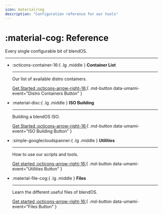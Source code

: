 ```yaml
---
icon: material/cog
description: "Configuration reference for our tools"
---
```


# :material-cog: Reference

Every single configurable bit of blendOS.

-----

<div class="grid cards" markdown>

-   :octicons-container-16:{ .lg .middle } __Container List__
    
    ---

    Our list of available distro containers.

    [Get Started :octicons-arrow-right-16:](container-list.md){ .md-button data-umami-event="Distro Containers Button" }

-   :material-disc:{ .lg .middle } __ISO Building__
    
    ---

    Building a blendOS ISO.

    [Get Started :octicons-arrow-right-16:](iso-building.md){ .md-button data-umami-event="ISO Building Button" }

-   :simple-googlecloudspanner:{ .lg .middle } __Utilities__

    ---

    How to use our scripts and tools.

    [Get started :octicons-arrow-right-16:](utils/README.md){ .md-button data-umami-event="Utilities Button" }

-   :material-file-cog:{ .lg .middle } __Files__

    ---

    Learn the different useful files of blendOS.

    [Get started :octicons-arrow-right-16:](configs/README.md){ .md-button data-umami-event="Files Button" }


</div>